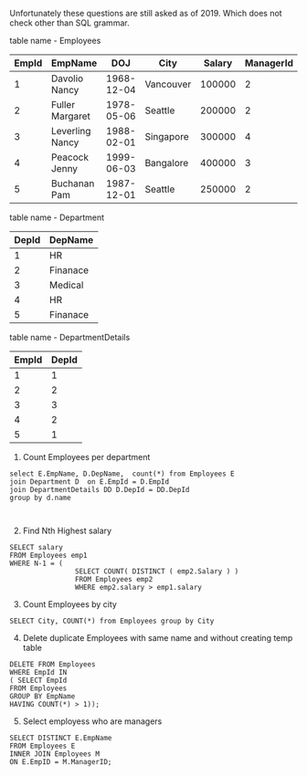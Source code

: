 
Unfortunately these questions are still asked as of 2019. Which does not check other than SQL grammar.

table name - Employees

| EmpId | EmpName | DOJ | City |Salary | ManagerId |
|----|------|-----|--------| -----| ---- |
| 1  | Davolio Nancy | 1968-12-04 | Vancouver | 100000 | 2 |
| 2  | Fuller Margaret | 1978-05-06 | Seattle | 200000 | 2  |
| 3  | Leverling Nancy | 1988-02-01 | Singapore | 300000 | 4 |
| 4  | Peacock Jenny | 1999-06-03 | Bangalore | 400000 | 3 |
| 5  | Buchanan Pam | 1987-12-01 | Seattle | 250000 | 2 |


table name - Department

| DepId | DepName  |
|----|------|
| 1  | HR | 
| 2  | Finanace |
| 3  | Medical | 
| 4  | HR | 
| 5  | Finanace|


table name - DepartmentDetails

| EmpId | DepId  |
|----|------|
| 1  | 1 | 
| 2  | 2 |
| 3  | 3 | 
| 4  | 2 | 
| 5  | 1|



1. Count Employees per department 

```
select E.EmpName, D.DepName,  count(*) from Employees E  
join Department D  on E.EmpId = D.EmpId
join DepartmentDetails DD D.DepId = DD.DepId
group by d.name 

 
```

2. Find Nth Highest salary
```
SELECT salary
FROM Employees emp1
WHERE N-1 = (
                SELECT COUNT( DISTINCT ( emp2.Salary ) )
                FROM Employees emp2
                WHERE emp2.salary > emp1.salary
```

3. Count Employees by city 

```
SELECT City, COUNT(*) from Employees group by City

```

4. Delete duplicate Employees with same name and  without creating temp table 

```
DELETE FROM Employees  
WHERE EmpId IN 
( SELECT EmpId 
FROM Employees       
GROUP BY EmpName
HAVING COUNT(*) > 1));

```

5. Select employess who are managers

```
SELECT DISTINCT E.EmpName
FROM Employees E
INNER JOIN Employees M
ON E.EmpID = M.ManagerID;
```


